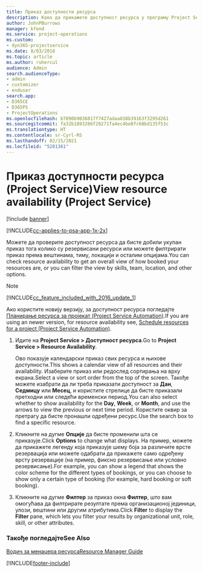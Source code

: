 ```yaml
---
title: Приказ доступности ресурса
description: Како да прикажете доступност ресурса у програму Project Service
author: JohnPBurrows
manager: kfend
ms.service: project-operations
ms.custom:
- dyn365-projectservice
ms.date: 8/03/2018
ms.topic: article
ms.author: ruhercul
audience: Admin
search.audienceType:
- admin
- customizer
- enduser
search.app:
- D365CE
- D365PS
- ProjectOperations
ms.openlocfilehash: b7890b9036817f7427adaa838b39163f3295d261
ms.sourcegitcommit: fa32b1893286f20271fa4ec4be8fc68bd135f53c
ms.translationtype: HT
ms.contentlocale: sr-Cyrl-RS
ms.lasthandoff: 02/15/2021
ms.locfileid: "5281361"
---
```

# <a name="view-resource-availability-project-service"></a><span data-ttu-id="8440d-103">Приказ доступности ресурса (Project Service)</span><span class="sxs-lookup"><span data-stu-id="8440d-103">View resource availability (Project Service)</span></span>

[!include [banner](../includes/psa-now-project-operations.md)]

[!INCLUDE[cc-applies-to-psa-app-1x-2x](../includes/cc-applies-to-psa-app-1x-2x.md)]

<span data-ttu-id="8440d-104">Можете да проверите доступност ресурса да бисте добили укупан приказ тога колико су резервисани ресурси или можете филтрирати приказ према вештинама, тиму, локацији и осталим опцијама.</span><span class="sxs-lookup"><span data-stu-id="8440d-104">You can check resource availability to get an overall view of how booked your resources are, or you can filter the view by skills, team, location, and other options.</span></span>  
  
> [!NOTE]
> [!INCLUDE[cc_feature_included_with_2016_update_1](../includes/cc-feature-included-with-2016-update-1.md)]  
> 
>  <span data-ttu-id="8440d-105">Ако користите новију верзију, за доступност ресурса погледајте [Планирање ресурса за пројекат (Project Service Automation)](../psa/schedule-resources-project.md).</span><span class="sxs-lookup"><span data-stu-id="8440d-105">If you are using an newer version, for resource availability see, [Schedule resources for a project (Project Service Automation)](../psa/schedule-resources-project.md).</span></span>  

1. <span data-ttu-id="8440d-106">Идите на **Project Service > Доступност ресурса**.</span><span class="sxs-lookup"><span data-stu-id="8440d-106">Go to **Project Service > Resource Availability**.</span></span>  

    <span data-ttu-id="8440d-107">Ово показује календарски приказ свих ресурса и њихове доступности.</span><span class="sxs-lookup"><span data-stu-id="8440d-107">This shows a calendar view of all resources and their availability.</span></span> <span data-ttu-id="8440d-108">Изаберите приказ или редослед сортирања на врху екрана.</span><span class="sxs-lookup"><span data-stu-id="8440d-108">Select a view or sort order from the top of the screen.</span></span> <span data-ttu-id="8440d-109">Такође можете изабрати да ли треба приказати доступност за **Дан**, **Седмицу** или **Месец**, и користите стрелице да бисте приказали претходни или следећи временски период.</span><span class="sxs-lookup"><span data-stu-id="8440d-109">You can also select whether to show availability for the **Day**, **Week**, or **Month**, and use the arrows to view the previous or next time period.</span></span> <span data-ttu-id="8440d-110">Користите оквир за претрагу да бисте пронашли одређени ресурс.</span><span class="sxs-lookup"><span data-stu-id="8440d-110">Use the search box to find a specific resource.</span></span>  

2. <span data-ttu-id="8440d-111">Кликните на дугме **Опције** да бисте променили шта се приказује.</span><span class="sxs-lookup"><span data-stu-id="8440d-111">Click **Options** to change what displays.</span></span> <span data-ttu-id="8440d-112">На пример, можете да прикажете легенду која приказује шему боја за различите врсте резервација или можете одабрати да прикажете само одређену врсту резервације (на пример, фиксно резервисање или условно резервисање).</span><span class="sxs-lookup"><span data-stu-id="8440d-112">For example, you can show a legend that shows the color scheme for the different types of bookings, or you can choose to show only a certain type of booking (for example, hard booking or soft booking).</span></span>  

3. <span data-ttu-id="8440d-113">Кликните на дугме **Филтер** за приказ окна **Филтер**, што вам омогућава да филтрирате резултате према организационој јединици, улози, вештини или другим атрибутима.</span><span class="sxs-lookup"><span data-stu-id="8440d-113">Click **Filter** to display the **Filter** pane, which lets you filter your results by organizational unit, role, skill, or other attributes.</span></span>  

### <a name="see-also"></a><span data-ttu-id="8440d-114">Такође погледајте</span><span class="sxs-lookup"><span data-stu-id="8440d-114">See Also</span></span>  
 [<span data-ttu-id="8440d-115">Водич за менаџера ресурса</span><span class="sxs-lookup"><span data-stu-id="8440d-115">Resource Manager Guide</span></span>](../psa/resource-manager-guide.md)


[!INCLUDE[footer-include](../includes/footer-banner.md)]
